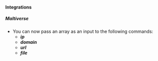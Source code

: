 
#### Integrations
##### Maltiverse
- You can now pass an array as an input to the following commands:
    - ***ip***
    - ***domain***
    - ***url***
    - ***file***
